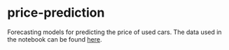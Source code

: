 # price-prediction
Forecasting models for predicting the price of used cars. The data used in the notebook can be found [here](https://www.kaggle.com/c/cs5228-2021-semester-1-final-project/data).
